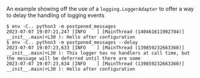 An example showing off the use of a `logging.LoggerAdapter` to offer a way to delay the handling
of logging events

```
$ env -C.. python3 -m postponed_messages
2023-07-07 19:07:21,247 [INFO    ] [MainThread (140461611902784)] __init__.main(+L30 ): Hello after configuration
$ env -C.. python3 -m postponed_messages --delay
2023-07-07 19:07:23,633 [INFO    ] [MainThread (139859232663360)] __init__.main(+L30 ): This logger has no handlers at call time, but the message will be deferred until there are some
2023-07-07 19:07:23,634 [INFO    ] [MainThread (139859232663360)] __init__.main(+L30 ): Hello after configuration
```
